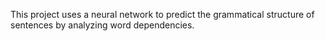 This project uses a neural network to predict the grammatical structure of sentences by analyzing word dependencies.
